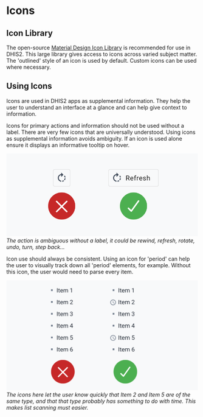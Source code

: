# Icons
## Icon Library

The open-source [Material Design Icon Library](https://material.io/tools/icons/) is recommended for use in DHIS2. This large library gives access to icons across varied subject matter. The 'outlined' style of an icon is used by default. Custom icons can be used where necessary.

## Using Icons

Icons are used in DHIS2 apps as supplemental information. They help the user to understand an interface at a glance and can help give context to information.

Icons for primary actions and information should not be used without a label. There are very few icons that are universally understood. Using icons as supplemental information avoids ambiguity. If an icon is used alone ensure it displays an informative tooltip on hover.

![example of a button using an icon with and without label](../images/icon-button.jpg)
*The action is ambiguous without a label, it could be rewind, refresh, rotate, undo, turn, step back...*

Icon use should always be consistent. Using an icon for 'period' can help the user to visually track down all 'period' elements, for example. Without this icon, the user would need to parse every item.

![example of displaying a list with and without icons](../images/icon-list.jpg)
*The icons here let the user know quickly that Item 2 and Item 5 are of the same type, and that that type probably has something to do with time. This makes list scanning must easier.*
